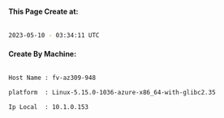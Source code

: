 
   
#### This Page Create at:

```bash

2023-05-10 - 03:34:11 UTC

```

#### Create By Machine:

```bash

Host Name : fv-az309-948

platform  : Linux-5.15.0-1036-azure-x86_64-with-glibc2.35

Ip Local  : 10.1.0.153

```

